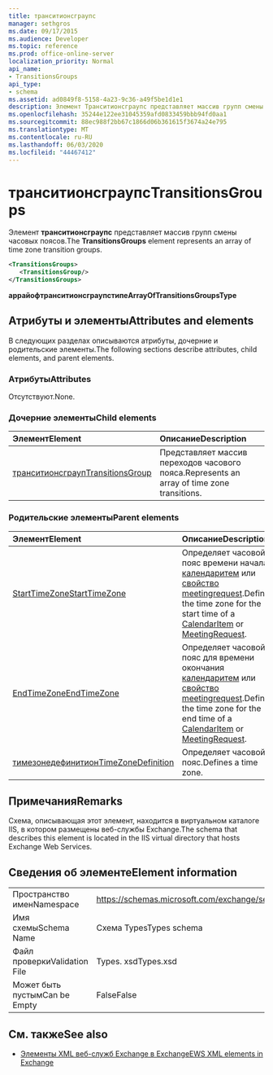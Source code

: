 ```yaml
---
title: транситионсграупс
manager: sethgros
ms.date: 09/17/2015
ms.audience: Developer
ms.topic: reference
ms.prod: office-online-server
localization_priority: Normal
api_name:
- TransitionsGroups
api_type:
- schema
ms.assetid: ad0849f8-5158-4a23-9c36-a49f5be1d1e1
description: Элемент Транситионсграупс представляет массив групп смены часовых поясов.
ms.openlocfilehash: 35244e122ee31045359afd0833459bbb94fd0aa1
ms.sourcegitcommit: 88ec988f2bb67c1866d06b361615f3674a24e795
ms.translationtype: MT
ms.contentlocale: ru-RU
ms.lasthandoff: 06/03/2020
ms.locfileid: "44467412"
---
```

# <a name="transitionsgroups"></a><span data-ttu-id="f2ede-103">транситионсграупс</span><span class="sxs-lookup"><span data-stu-id="f2ede-103">TransitionsGroups</span></span>

<span data-ttu-id="f2ede-104">Элемент **транситионсграупс** представляет массив групп смены часовых поясов.</span><span class="sxs-lookup"><span data-stu-id="f2ede-104">The **TransitionsGroups** element represents an array of time zone transition groups.</span></span> 
  
```XML
<TransitionsGroups>
   <TransitionsGroup/>
</TransitionsGroups>
```

 <span data-ttu-id="f2ede-105">**аррайофтранситионсграупстипе**</span><span class="sxs-lookup"><span data-stu-id="f2ede-105">**ArrayOfTransitionsGroupsType**</span></span>
## <a name="attributes-and-elements"></a><span data-ttu-id="f2ede-106">Атрибуты и элементы</span><span class="sxs-lookup"><span data-stu-id="f2ede-106">Attributes and elements</span></span>

<span data-ttu-id="f2ede-107">В следующих разделах описываются атрибуты, дочерние и родительские элементы.</span><span class="sxs-lookup"><span data-stu-id="f2ede-107">The following sections describe attributes, child elements, and parent elements.</span></span>
  
### <a name="attributes"></a><span data-ttu-id="f2ede-108">Атрибуты</span><span class="sxs-lookup"><span data-stu-id="f2ede-108">Attributes</span></span>

<span data-ttu-id="f2ede-109">Отсутствуют.</span><span class="sxs-lookup"><span data-stu-id="f2ede-109">None.</span></span>
  
### <a name="child-elements"></a><span data-ttu-id="f2ede-110">Дочерние элементы</span><span class="sxs-lookup"><span data-stu-id="f2ede-110">Child elements</span></span>

|<span data-ttu-id="f2ede-111">**Элемент**</span><span class="sxs-lookup"><span data-stu-id="f2ede-111">**Element**</span></span>|<span data-ttu-id="f2ede-112">**Описание**</span><span class="sxs-lookup"><span data-stu-id="f2ede-112">**Description**</span></span>|
|:-----|:-----|
|[<span data-ttu-id="f2ede-113">транситионсграуп</span><span class="sxs-lookup"><span data-stu-id="f2ede-113">TransitionsGroup</span></span>](transitionsgroup.md) <br/> |<span data-ttu-id="f2ede-114">Представляет массив переходов часового пояса.</span><span class="sxs-lookup"><span data-stu-id="f2ede-114">Represents an array of time zone transitions.</span></span>  <br/> |
   
### <a name="parent-elements"></a><span data-ttu-id="f2ede-115">Родительские элементы</span><span class="sxs-lookup"><span data-stu-id="f2ede-115">Parent elements</span></span>

|<span data-ttu-id="f2ede-116">**Элемент**</span><span class="sxs-lookup"><span data-stu-id="f2ede-116">**Element**</span></span>|<span data-ttu-id="f2ede-117">**Описание**</span><span class="sxs-lookup"><span data-stu-id="f2ede-117">**Description**</span></span>|
|:-----|:-----|
|[<span data-ttu-id="f2ede-118">StartTimeZone</span><span class="sxs-lookup"><span data-stu-id="f2ede-118">StartTimeZone</span></span>](starttimezone.md) <br/> |<span data-ttu-id="f2ede-119">Определяет часовой пояс времени начала [календаритем](calendaritem.md) или [свойство meetingrequest](meetingrequest.md).</span><span class="sxs-lookup"><span data-stu-id="f2ede-119">Defines the time zone for the start time of a [CalendarItem](calendaritem.md) or [MeetingRequest](meetingrequest.md).</span></span>  <br/> |
|[<span data-ttu-id="f2ede-120">EndTimeZone</span><span class="sxs-lookup"><span data-stu-id="f2ede-120">EndTimeZone</span></span>](endtimezone.md) <br/> |<span data-ttu-id="f2ede-121">Определяет часовой пояс для времени окончания [календаритем](calendaritem.md) или [свойство meetingrequest](meetingrequest.md).</span><span class="sxs-lookup"><span data-stu-id="f2ede-121">Defines the time zone for the end time of a [CalendarItem](calendaritem.md) or [MeetingRequest](meetingrequest.md).</span></span>  <br/> |
|[<span data-ttu-id="f2ede-122">тимезонедефинитион</span><span class="sxs-lookup"><span data-stu-id="f2ede-122">TimeZoneDefinition</span></span>](timezonedefinition.md) <br/> |<span data-ttu-id="f2ede-123">Определяет часовой пояс.</span><span class="sxs-lookup"><span data-stu-id="f2ede-123">Defines a time zone.</span></span>  <br/> |
   
## <a name="remarks"></a><span data-ttu-id="f2ede-124">Примечания</span><span class="sxs-lookup"><span data-stu-id="f2ede-124">Remarks</span></span>

<span data-ttu-id="f2ede-125">Схема, описывающая этот элемент, находится в виртуальном каталоге IIS, в котором размещены веб-службы Exchange.</span><span class="sxs-lookup"><span data-stu-id="f2ede-125">The schema that describes this element is located in the IIS virtual directory that hosts Exchange Web Services.</span></span>
  
## <a name="element-information"></a><span data-ttu-id="f2ede-126">Сведения об элементе</span><span class="sxs-lookup"><span data-stu-id="f2ede-126">Element information</span></span>

|||
|:-----|:-----|
|<span data-ttu-id="f2ede-127">Пространство имен</span><span class="sxs-lookup"><span data-stu-id="f2ede-127">Namespace</span></span>  <br/> |https://schemas.microsoft.com/exchange/services/2006/types  <br/> |
|<span data-ttu-id="f2ede-128">Имя схемы</span><span class="sxs-lookup"><span data-stu-id="f2ede-128">Schema Name</span></span>  <br/> |<span data-ttu-id="f2ede-129">Схема Types</span><span class="sxs-lookup"><span data-stu-id="f2ede-129">Types schema</span></span>  <br/> |
|<span data-ttu-id="f2ede-130">Файл проверки</span><span class="sxs-lookup"><span data-stu-id="f2ede-130">Validation File</span></span>  <br/> |<span data-ttu-id="f2ede-131">Types. xsd</span><span class="sxs-lookup"><span data-stu-id="f2ede-131">Types.xsd</span></span>  <br/> |
|<span data-ttu-id="f2ede-132">Может быть пустым</span><span class="sxs-lookup"><span data-stu-id="f2ede-132">Can be Empty</span></span>  <br/> |<span data-ttu-id="f2ede-133">False</span><span class="sxs-lookup"><span data-stu-id="f2ede-133">False</span></span>  <br/> |
   
## <a name="see-also"></a><span data-ttu-id="f2ede-134">См. также</span><span class="sxs-lookup"><span data-stu-id="f2ede-134">See also</span></span>



- [<span data-ttu-id="f2ede-135">Элементы XML веб-служб Exchange в Exchange</span><span class="sxs-lookup"><span data-stu-id="f2ede-135">EWS XML elements in Exchange</span></span>](ews-xml-elements-in-exchange.md)

